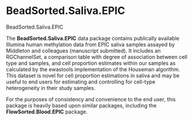 # BeadSorted.Saliva.EPIC
BeadSorted.Saliva.EPIC

The **BeadSorted.Saliva.EPIC** data package contains publically available Illumina human methylation data from EPIC saliva samples assayed by Middleton and colleagues (manuscript submitted). It includes an RGChannelSet, a comparison table with degree of association between cell type and samples, and cell proportion estimates within our samples as calculated by the ewastools implementation of the Houseman algorithm. This dataset is novel for cell proportion estimations in saliva and may be useful to end users for estimating and controlling for cell-type heterogeneity in their study samples.

For the purposes of consistency and convenience to the end user, this package is heavily based upon similar packages, including the **FlowSorted.Blood.EPIC** package. 
